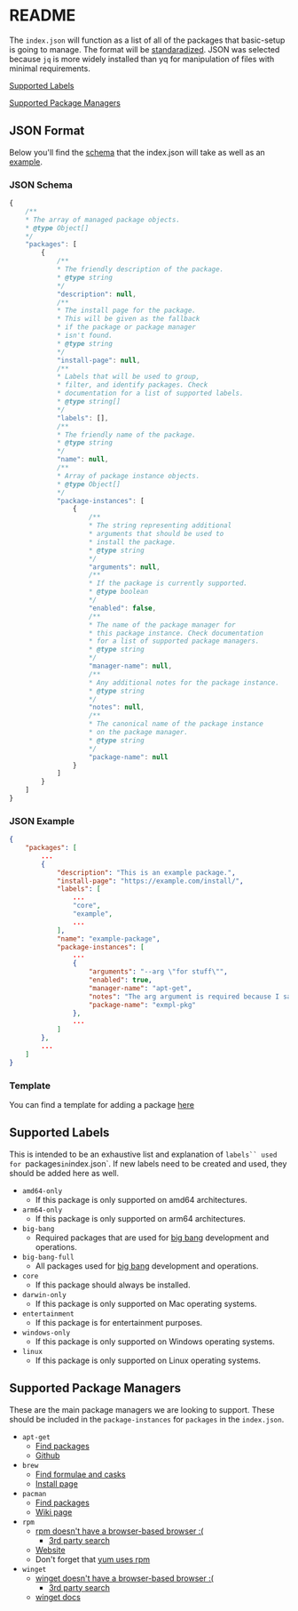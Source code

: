 # README

The `index.json` will function as a list of all of the packages that basic-setup is going to manage. The format will be [standaradized](#json-format). JSON was selected because `jq` is more widely installed than yq for manipulation of files with minimal requirements.

[Supported Labels](#supported-labels)

[Supported Package Managers](#supported-package-managers)

## JSON Format

Below you'll find the [schema](#json-schema) that the index.json will take as well as an [example](#json-example).

### JSON Schema

```js
{
    /**
    * The array of managed package objects.
    * @type Object[]
    */
    "packages": [
        {
            /**
            * The friendly description of the package.
            * @type string
            */
            "description": null,
            /**
            * The install page for the package.
            * This will be given as the fallback
            * if the package or package manager
            * isn't found.
            * @type string
            */
            "install-page": null,
            /**
            * Labels that will be used to group,
            * filter, and identify packages. Check
            * documentation for a list of supported labels.
            * @type string[]
            */
            "labels": [],
            /**
            * The friendly name of the package.
            * @type string
            */
            "name": null,
            /**
            * Array of package instance objects.
            * @type Object[]
            */
            "package-instances": [
                {
                    /**
                    * The string representing additional
                    * arguments that should be used to
                    * install the package.
                    * @type string
                    */
                    "arguments": null,
                    /**
                    * If the package is currently supported.
                    * @type boolean
                    */
                    "enabled": false,
                    /**
                    * The name of the package manager for
                    * this package instance. Check documentation
                    * for a list of supported package managers.
                    * @type string
                    */
                    "manager-name": null,
                    /**
                    * Any additional notes for the package instance.
                    * @type string
                    */
                    "notes": null,
                    /**
                    * The canonical name of the package instance
                    * on the package manager.
                    * @type string
                    */
                    "package-name": null
                }
            ]
        }
    ]
}
```

### JSON Example

```json
{
    "packages": [
        ...
        {
            "description": "This is an example package.",
            "install-page": "https://example.com/install/",
            "labels": [
                ...
                "core",
                "example",
                ...
            ],
            "name": "example-package",
            "package-instances": [
                ...
                {
                    "arguments": "--arg \"for stuff\"",
                    "enabled": true,
                    "manager-name": "apt-get",
                    "notes": "The arg argument is required because I said so.",
                    "package-name": "exmpl-pkg"
                },
                ...
            ]
        },
        ...
    ]
}

```

### Template

You can find a template for adding a package [here](/resources/install/package-template.json)

## Supported Labels

This is intended to be an exhaustive list and explanation of `labels`` used for `packages` in `index.json`. If new labels need to be created and used, they should be added here as well.

* `amd64-only`
    * If this package is only supported on amd64 architectures.
* `arm64-only`
    * If this package is only supported on arm64 architectures.
* `big-bang`
    * Required packages that are used for [big bang](https://github.com/DoD-Platform-One/big-bang) development and operations.
* `big-bang-full`
  * All packages used for [big bang](https://github.com/DoD-Platform-One/big-bang) development and operations.
* `core`
  * If this package should always be installed.
* `darwin-only`
  * If this package is only supported on Mac operating systems.
* `entertainment`
  * If this package is for entertainment purposes.
* `windows-only`
  * If this package is only supported on Windows operating systems.
* `linux`
  * If this package is only supported on Linux operating systems.

## Supported Package Managers

These are the main package managers we are looking to support. These should be included in the `package-instances` for `packages` in the `index.json`.

* `apt-get`
  * [Find packages](https://packages.ubuntu.com/)
  * [Github](https://github.com/Debian/apt)
* `brew`
  * [Find formulae and casks](https://formulae.brew.sh/)
  * [Install page](https://brew.sh/)
* `pacman`
  * [Find packages](https://archlinux.org/packages/)
  * [Wiki page](https://wiki.archlinux.org/title/pacman)
* `rpm`
  * [rpm doesn't have a browser-based browser :(](https://serverfault.com/questions/239205/official-online-rpm-package-browser-search-for-centos)
    * [3rd party search](https://rpmfind.net/linux/rpm2html/search.php)
  * [Website](https://rpm.org/)
  * Don't forget that [yum uses rpm](https://phoenixnap.com/kb/rpm-vs-yum)
* `winget`
  * [winget doesn't have a browser-based browser :(](https://www.reddit.com/r/Windows10/comments/gvfoqr/we_made_a_website_for_browsing_winget_packages/)
    * [3rd party search](https://winget.run/)
  * [winget docs](https://learn.microsoft.com/en-us/windows/package-manager/winget/)

